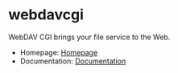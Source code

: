 # webdavcgi
WebDAV CGI  brings your file service to the Web.

* Homepage: [Homepage](https://danrohde.github.io/webdavcgi/)
* Documentation: [Documentation](https://danrohde.github.io/webdavcgi/doc.html)
